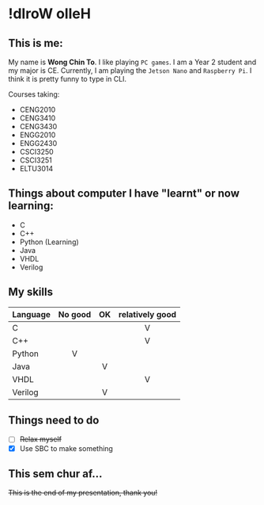# !dlroW olleH #
## This is me: ##
My name is **Wong Chin To**. I like playing `PC games`.
I am a Year 2 student and my major is CE.
Currently, I am playing the `Jetson Nano` and `Raspberry Pi`.
I think it is pretty funny to type in CLI.

Courses taking:
* CENG2010
* CENG3410
* CENG3430
* ENGG2010
* ENGG2430
* CSCI3250
* CSCI3251
* ELTU3014
## Things about computer I have "learnt" or now learning: ##
* C
* C++
* Python (Learning)
* Java
* VHDL
* Verilog
## My skills ##
Language | No good | OK | relatively good |
 --- |:---:|:---:|:---:|
C |  |  | V |
C++ |  |  | V |
Python | V |  |  |
Java |  | V |  |
VHDL |  |  | V |
Verilog |  | V |  |

## Things need to do ##
- [ ] ~~Relax myself~~
- [x] Use SBC to make something
## This sem chur af... ##
~~This is the end of my presentation, thank you!~~
